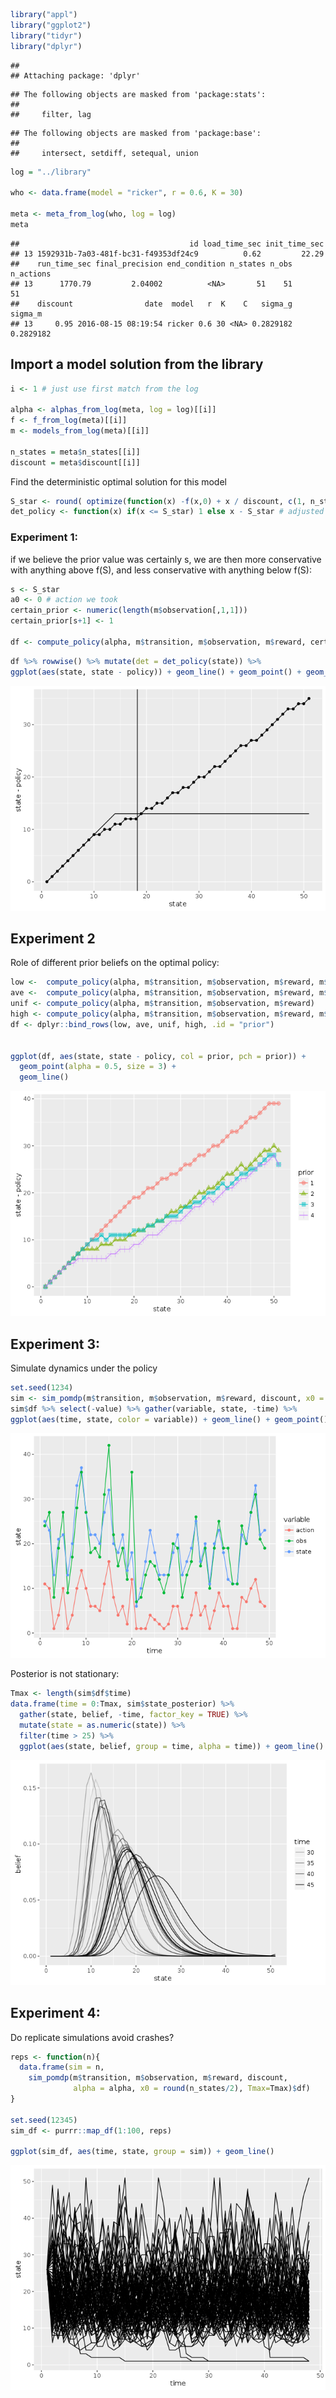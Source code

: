 


```r
library("appl")
library("ggplot2")
library("tidyr")
library("dplyr")
```

```
## 
## Attaching package: 'dplyr'
```

```
## The following objects are masked from 'package:stats':
## 
##     filter, lag
```

```
## The following objects are masked from 'package:base':
## 
##     intersect, setdiff, setequal, union
```


```r
log = "../library"

who <- data.frame(model = "ricker", r = 0.6, K = 30)

meta <- meta_from_log(who, log = log)
meta
```

```
##                                      id load_time_sec init_time_sec
## 13 1592931b-7a03-481f-bc31-f49353df24c9          0.62         22.29
##    run_time_sec final_precision end_condition n_states n_obs n_actions
## 13      1770.79         2.04002          <NA>       51    51        51
##    discount                date  model   r  K    C   sigma_g   sigma_m
## 13     0.95 2016-08-15 08:19:54 ricker 0.6 30 <NA> 0.2829182 0.2829182
```

## Import a model solution from the library


```r
i <- 1 # just use first match from the log

alpha <- alphas_from_log(meta, log = log)[[i]]
f <- f_from_log(meta)[[i]]
m <- models_from_log(meta)[[i]]

n_states = meta$n_states[[i]]
discount = meta$discount[[i]]
```

Find the deterministic optimal solution for this model


```r
S_star <- round( optimize(function(x) -f(x,0) + x / discount, c(1, n_states) )$minimum)
det_policy <- function(x) if(x <= S_star) 1 else x - S_star # adjusted for index values, starting at 1
```


### Experiment 1:

if we believe the prior value was certainly s, we are then more conservative with anything above f(S), and less conservative with anything below f(S):


```r
s <- S_star
a0 <- 0 # action we took 
certain_prior <- numeric(length(m$observation[,1,1]))
certain_prior[s+1] <- 1

df <- compute_policy(alpha, m$transition, m$observation, m$reward, certain_prior, a0+1) # action as index
```



```r
df %>% rowwise() %>% mutate(det = det_policy(state)) %>%
ggplot(aes(state, state - policy)) + geom_line() + geom_point() + geom_line(aes(state, state - det)) + geom_vline(xintercept = f(s,a0))
```

![](ricker-example_files/figure-html/unnamed-chunk-6-1.png)<!-- -->

## Experiment 2

Role of different prior beliefs on the optimal policy:


```r
low <-  compute_policy(alpha, m$transition, m$observation, m$reward, m$observation[,4,1])
ave <-  compute_policy(alpha, m$transition, m$observation, m$reward, m$observation[,20,1])
unif <- compute_policy(alpha, m$transition, m$observation, m$reward)
high <- compute_policy(alpha, m$transition, m$observation, m$reward, m$observation[,35,1])
df <- dplyr::bind_rows(low, ave, unif, high, .id = "prior")


ggplot(df, aes(state, state - policy, col = prior, pch = prior)) + 
  geom_point(alpha = 0.5, size = 3) + 
  geom_line()
```

![](ricker-example_files/figure-html/unnamed-chunk-7-1.png)<!-- -->


## Experiment 3: 

Simulate dynamics under the policy


```r
set.seed(1234)
sim <- sim_pomdp(m$transition, m$observation, m$reward, discount, x0 = 25, Tmax = 50, alpha = alpha)
sim$df %>% select(-value) %>% gather(variable, state, -time) %>%
ggplot(aes(time, state, color = variable)) + geom_line() + geom_point() 
```

![](ricker-example_files/figure-html/unnamed-chunk-8-1.png)<!-- -->

Posterior is not stationary:


```r
Tmax <- length(sim$df$time)
data.frame(time = 0:Tmax, sim$state_posterior) %>%
  gather(state, belief, -time, factor_key = TRUE) %>%
  mutate(state = as.numeric(state)) %>%
  filter(time > 25) %>% 
  ggplot(aes(state, belief, group = time, alpha = time)) + geom_line() 
```

![](ricker-example_files/figure-html/unnamed-chunk-9-1.png)<!-- -->

## Experiment 4:

Do replicate simulations avoid crashes?


```r
reps <- function(n){
  data.frame(sim = n, 
    sim_pomdp(m$transition, m$observation, m$reward, discount, 
              alpha = alpha, x0 = round(n_states/2), Tmax=Tmax)$df)
}

set.seed(12345)
sim_df <- purrr::map_df(1:100, reps)

ggplot(sim_df, aes(time, state, group = sim)) + geom_line()
```

![](ricker-example_files/figure-html/unnamed-chunk-10-1.png)<!-- -->


